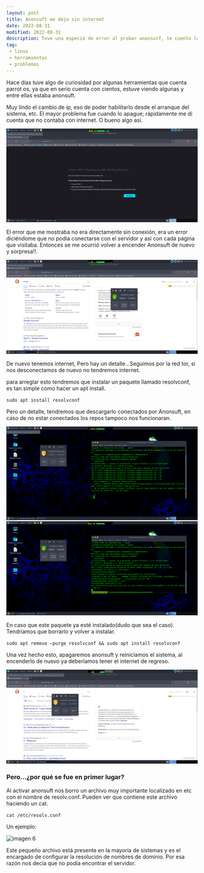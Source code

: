 ```yaml
---
layout: post
title: Anonsuft me dejo sin internet
date: 2022-08-31
modified: 2022-08-31
description: Tuve una especie de error al probar anonsurf, te cuento lo que paso, como lo agregle y por que paso.
tag:
 - linux
 - herramientas
 - problemas
---
```


Hace días tuve algo de curiosidad por algunas herramientas que cuenta parrot os, ya que en serio cuenta con cientos, estuve viendo algunas y entre ellas estaba anonsuft.

Muy lindo el cambio de ip, eso de poder habilitarlo desde el arranque del sistema, etc. El mayor problema fue cuando lo apague; rápidamente me di cuenta que no contaba con internet. O bueno algo así.

![imagen 1](https://raw.githubusercontent.com/skayblye/skayblye.github.io/master/_posts/sin-internet-anonsurf/zero.png)

El error que me mostraba no era directamente sin conexión, era un error diciéndome que no podía conectarse con el servidor y así con cada página que visitaba. Entonces se me ocurrió volver a encender Anonsuft de nuevo y sorpresa!!.

![imagen 2](https://raw.githubusercontent.com/skayblye/skayblye.github.io/master/_posts/sin-internet-anonsurf/zero1.png)

De nuevo tenemos internet, Pero hay un detalle…Seguimos por la red tor, si nos desconectamos de nuevo no tendremos internet.

para arreglar esto tendremos que instalar un paquete llamado resolvconf, es tan simple como hacer un apt install.

    sudo apt install resolvconf 

Pero un detalle, tendremos que descargarlo conectados por Anonsuft, en caso de no estar conectados los repos tampoco nos funcionaran.

![imagen 3](https://raw.githubusercontent.com/skayblye/skayblye.github.io/master/_posts/sin-internet-anonsurf/zero2.png)
![imagen 4](https://raw.githubusercontent.com/skayblye/skayblye.github.io/master/_posts/sin-internet-anonsurf/zero3.png)

En caso que este paquete ya esté instalado(dudo que sea el caso). Tendríamos que borrarlo y volver a instalar.

    sudo apt remove –purge resolvconf && sudo apt install resolvconf 

Una vez hecho esto, apagaremos anonsuft y reiniciamos el sistema, al encenderlo de nuevo ya deberíamos tener el internet de regreso.

![imagen 5](https://raw.githubusercontent.com/skayblye/skayblye.github.io/master/_posts/sin-internet-anonsurf/zero4.png)

### Pero…¿por qué se fue en primer lugar?

Al activar anonsuft nos borro un archivo muy importante localizado en etc con el nombre de resolv.conf. Pueden ver que contiene este archivo haciendo un cat.

    cat /etc/resolv.conf

Un ejemplo: 

![imagen 6](https://raw.githubusercontent.com/skayblye/skayblye.github.io/master/_posts/sin-internet-anonsurf/Selecci%C3%B3n_003.png)

Este pequeño archivo está presente en la mayoría de sistemas y es el encargado de configurar la resolución de nombres de dominio. Por esa razón nos decía que no podía encontrar el servidor.
